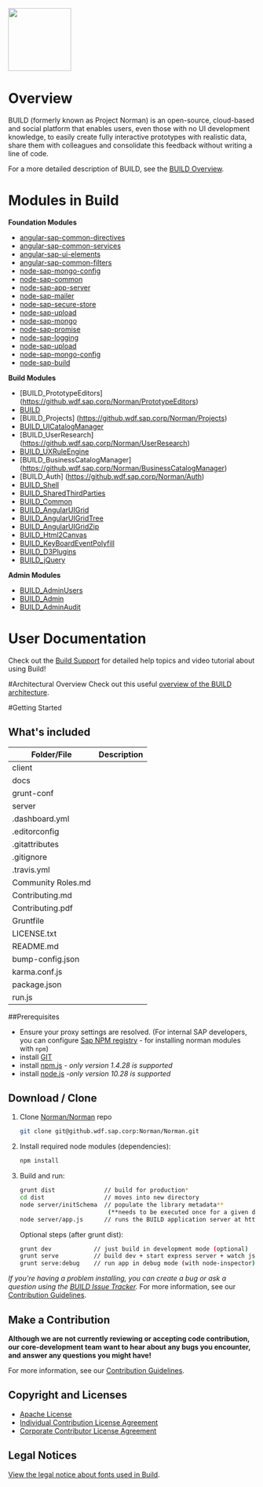 <img src = "https://github.wdf.sap.corp/Norman/Norman/blob/master/docs/images/BUILD_Logo_Light.png?raw=true" height="128"> 

# Overview 
BUILD (formerly known as Project Norman) is an open-source, cloud-based and social platform that enables users, even those with no UI development knowledge, to easily create fully interactive prototypes with realistic data, share them with colleagues and consolidate this feedback without writing a line of code. 

For a more detailed description of BUILD, see the [BUILD Overview](https://github.wdf.sap.corp/Norman/Norman/wiki/Build-Overview).

# Modules in Build
**Foundation Modules**
+ [angular-sap-common-directives](https://github.wdf.sap.corp/Norman/angular-sap-common-directives)
+ [angular-sap-common-services](https://github.wdf.sap.corp/Norman/angular-sap-common-services)
+ [angular-sap-ui-elements](https://github.wdf.sap.corp/Norman/angular-sap-ui-elements)
+ [angular-sap-common-filters](https://github.wdf.sap.corp/Norman/Norman)
+ [node-sap-mongo-config](https://github.wdf.sap.corp/Norman/node-sap-mongo-config)
+ [node-sap-common](https://github.wdf.sap.corp/Norman/node-sap-common)
+ [node-sap-app-server](https://github.wdf.sap.corp/Norman/node-sap-app-server)
+ [node-sap-mailer](https://github.wdf.sap.corp/Norman/node-sap-mailer)
+ [node-sap-secure-store](https://github.wdf.sap.corp/Norman/node-sap-secure-store)
+ [node-sap-upload](https://github.wdf.sap.corp/Norman/node-sap-upload)
+ [node-sap-mongo](https://github.wdf.sap.corp/Norman/node-sap-mongo)
+ [node-sap-promise](https://github.wdf.sap.corp/Norman/node-sap-promise)
+ [node-sap-logging](https://github.wdf.sap.corp/Norman/node-sap-logging)
+ [node-sap-upload](https://github.wdf.sap.corp/Norman/node-sap-upload)
+ [node-sap-mongo-config](https://github.wdf.sap.corp/Norman/node-sap-mongo-config)
+ [node-sap-build](https://github.wdf.sap.corp/Norman/node-sap-build)

**Build Modules**
+ [BUILD_PrototypeEditors] (https://github.wdf.sap.corp/Norman/PrototypeEditors)
+ [BUILD](https://github.wdf.sap.corp/Norman/angular-sap-common-directives)
+ [BUILD_Projects] (https://github.wdf.sap.corp/Norman/Projects)
+ [BUILD_UICatalogManager](https://github.wdf.sap.corp/Norman/UICatalogManager)
+ [BUILD_UserResearch] (https://github.wdf.sap.corp/Norman/UserResearch)
+ [BUILD_UXRuleEngine](https://github.wdf.sap.corp/Norman/UXRuleEngine)
+ [BUILD_BusinessCatalogManager] (https://github.wdf.sap.corp/Norman/BusinessCatalogManager)
+ [BUILD_Auth] (https://github.wdf.sap.corp/Norman/Auth) 
+ [BUILD_Shell](https://github.wdf.sap.corp/Norman/Shell)
+ [BUILD_SharedThirdParties](https://github.wdf.sap.corp/Norman/SharedThirdParties)
+ [BUILD_Common](https://github.wdf.sap.corp/Norman/Common)
+ [BUILD_AngularUIGrid](https://github.wdf.sap.corp/Norman/NgUIGrid)
+ [BUILD_AngularUIGridTree](https://github.wdf.sap.corp/Norman/norman-angular-ui-tree)
+ [BUILD_AngularUIGridZip](https://github.wdf.sap.corp/Norman/AngularZip)
+ [BUILD_Html2Canvas](https://github.wdf.sap.corp/Norman/Html2Canvas)
+ [BUILD_KeyBoardEventPolyfill](https://github.wdf.sap.corp/Norman/norman-keyboard-event-polyfill)
+ [BUILD_D3Plugins](https://github.wdf.sap.corp/Norman/norman-d3-plugins)
+ [BUILD_jQuery](https://github.wdf.sap.corp/Norman/jquery-norman)

**Admin Modules**
+ [BUILD_AdminUsers](https://github.wdf.sap.corp/Norman/admin-users)
+ [BUILD_Admin](https://github.wdf.sap.corp/Norman/admin)
+ [BUILD_AdminAudit](https://github.wdf.sap.corp/Norman/admin-audit)

# User Documentation
Check out the [Build Support](http://sap.github.io/BUILD_User_Assistance) for detailed help topics and video tutorial about using Build!

#Architectural Overview
Check out this useful [overview of the BUILD architecture](https://github.wdf.sap.corp/Norman/Norman/blob/master/docs/Architecture/BUILD%20architecture%20presentation%20V2.pptx).

#Getting Started

## What's included
|Folder/File  | Description |
| ------------- | ------------- | 
|client  |  |
| docs |  | 
| grunt-conf |  |
| server |  |
| .dashboard.yml |  |
| .editorconfig |  | 
| .gitattributes |  |
| .gitignore |  |
| .travis.yml |  | 
| Community Roles.md |  |
| Contributing.md |  |
| Contributing.pdf |  | 
| Gruntfile |  |
| LICENSE.txt |  |
| README.md |  | 
| bump-config.json  |  |
| karma.conf.js  |  |
| package.json  |  | 
| run.js |  |


##Prerequisites
- Ensure your proxy settings are resolved. (For internal SAP developers, you can configure [Sap NPM registry](https://github.wdf.sap.corp/Norman/Norman/wiki/How-to-Use-Build-npm-Registry) - for installing norman modules with `npm`)
- install [GIT](https://git-scm.com/downloads)
- install [npm.js](https://docs.npmjs.com/cli/install) - _*only version 1.4.28 is supported*_
- install [node.js](https://docs.npmjs.com/cli/install) -_*only version 10.28 is supported*_

## Download / Clone

1. Clone [Norman/Norman](https://github.wdf.sap.corp/Norman/Norman) repo
    ```sh
    git clone git@github.wdf.sap.corp:Norman/Norman.git
    ```

2. Install required node modules (dependencies):
    ```sh
    npm install
    ```

3. Build and run:

    ```sh
    grunt dist              // build for production*
    cd dist                 // moves into new directory
    node server/initSchema  // populate the library metadata** 
                             (**needs to be executed once for a given database in a single node instance)
    node server/app.js      // runs the BUILD application server at http://localhost:9000.
    ```
   Optional steps (after grunt dist):

   ```sh
   grunt dev            // just build in development mode (optional)
   grunt serve          // build dev + start express server + watch js & less for changes (optional)
   grunt serve:debug    // run app in debug mode (with node-inspector) (optional)
   ```
_If you're having a problem installing, you can create a bug or ask a question using the [BUILD Issue Tracker](https://github.wdf.sap.corp/Norman/Norman/issues)._ For more information, see our [Contribution Guidelines](https://github.wdf.sap.corp/Norman/Norman/wiki/Contribution-Guidelines).

## Make a Contribution
**Although we are not currently reviewing or accepting code contribution, our core-development team want to hear about any bugs you encounter, and answer any questions you might have!** 

For more information, see our [Contribution Guidelines](https://github.wdf.sap.corp/Norman/Norman/wiki/Contribution-Guidelines).

## Copyright and Licenses

+ [Apache License](https://github.wdf.sap.corp/Norman/Norman/wiki/License)
+ [Individual Contribution License Agreement](https://github.wdf.sap.corp/Norman/Norman/blob/master/docs/SAP%20License%20Agreements/SAP%2BIndividual%2BContributor%2BLicense%2BAgreement.pdf) 
+ [Corporate Contributor License Agreement](https://github.wdf.sap.corp/Norman/Norman/blob/master/docs/SAP%20License%20Agreements/SAP%2BCorporate%2BContributor%2BLicense%2BAgreement.pdf) 

## Legal Notices

[View the legal notice about fonts used in Build](https://github.wdf.sap.corp/Norman/Norman/wiki/Legal-Notice-About-Fonts).
